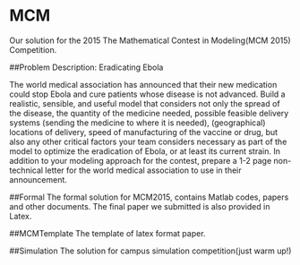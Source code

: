 # MCM
Our solution for the 2015 The Mathematical Contest in Modeling(MCM 2015) Competition.

##Problem Description:
Eradicating Ebola
 

The world medical association has announced that their new medication could stop Ebola and cure patients whose disease is not advanced. Build a realistic, sensible, and useful model that considers not only the spread of the disease, the quantity of the medicine needed, possible feasible delivery systems (sending the medicine to where it is needed), (geographical) locations of delivery, speed of manufacturing of the vaccine or drug, but also any other critical factors your team considers necessary as part of the model to optimize the eradication of Ebola, or at least its current strain. In addition to your modeling approach for the contest, prepare a 1-2 page non-technical letter for the world medical association to use in their announcement.

##Formal
The formal solution for MCM2015, contains Matlab codes, papers and other documents. The final paper we submitted is also provided 
in Latex.

##MCMTemplate
The template of latex format paper.

##Simulation
The solution for campus simulation competition(just warm up!)
